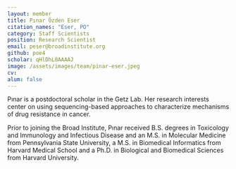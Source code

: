 ```yaml
---
layout: member
title: Pınar Özden Eser
citation_names: "Eser, PO"
category: Staff Scientists
position: Research Scientist
email: peser@broadinstitute.org
github: poe4
scholar: qHlDhL8AAAAJ
image: /assets/images/team/pinar-eser.jpeg
cv:
alum: false
---
```


Pınar is a postdoctoral scholar in the Getz Lab. Her research interests center on using sequencing-based approaches to characterize mechanisms of drug resistance in cancer.

Prior to joining the Broad Institute, Pınar received B.S. degrees in Toxicology and Immunology and Infectious Disease and an M.S. in Molecular Medicine from Pennsylvania State University, a M.S. in Biomedical Informatics from Harvard Medical School and a Ph.D. in Biological and Biomedical Sciences from Harvard University. 
